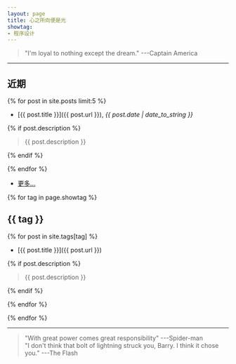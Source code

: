 ```yaml
---
layout: page
title: 心之所向便是光
showtag:
- 程序设计
---
```


> "I'm loyal to nothing except the dream."   ---Captain America  

---

## 近期

{% for post in site.posts limit:5 %}

- [{{ post.title }}]({{ post.url }}), *{{ post.date | date_to_string }}*

{% if post.description %}

  > {{ post.description }}

{% endif %}

{% endfor %}

- [更多…](/archive)

{% for tag in page.showtag %}

## {{ tag }}

{% for post in site.tags[tag] %}

- [{{ post.title }}]({{ post.url }})

{% if post.description %}

  > {{ post.description }}

{% endif %}

{% endfor %}

{% endfor %}

---

> "With great power comes great responsibility"   ---Spider-man  
> "I don't think that bolt of lightning struck you, Barry. I think it chose you." ---The Flash  